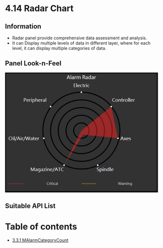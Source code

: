 # 4.14 Radar Chart

## Information

* Radar panel provide comprehensive data assessment and analysis.
* It can Display multiple levels of data in different layer, where for each level, it can display multiple categories of data.

## Panel Look-n-Feel

![](/images/3.3.1-MAlarmCategoryCount-Radar.jpg)   

## Suitable API List

# Table of contents
  * [3.3.1 MAlarmCategoryCount](/api/3.3_alarm_funcs/MAlarmCategoryCount.md)
